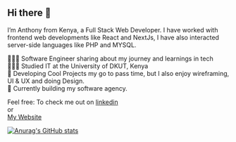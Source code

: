 ## Hi there 👋

I’m Anthony from Kenya, a Full Stack Web Developer.
I have worked with frontend web developments like React and NextJs, I have also interacted server-side languages like PHP and MYSQL. 

👩🏻‍💻 Software Engineer sharing about my journey and learnings in tech<br/>
👩🏻‍🎓 Studied IT at the University of DKUT, Kenya<br/>
🎨 Developing Cool Projects my go to pass time, but I also enjoy wireframing, UI & UX and doing Design.<br/>
💭 Currently building my software agency.<br/>

Feel free:
To check me out on [linkedin](www.linkedin.com/in/anthony-momanyi-336735252)<br/>
or<br/>
[My Website](https://myportifolio-rho.vercel.app/)<br/>

[![Anurag's GitHub stats](https://github-readme-stats.vercel.app/api?username=DevAnthonyM)](https://github.com/anuraghazra/github-readme-stats)
